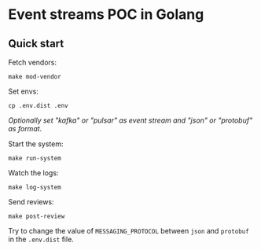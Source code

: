 # Event streams POC in Golang

## Quick start 

Fetch vendors:
```shell
make mod-vendor
```

Set envs:
```shell
cp .env.dist .env
```
_Optionally set "kafka" or "pulsar" as event stream and "json" or "protobuf" as format_.

Start the system:
```shell
make run-system
```

Watch the logs:
```shell
make log-system
```

Send reviews:
```shell
make post-review
```

Try to change the value of `MESSAGING_PROTOCOL` between `json` and `protobuf` in the `.env.dist` file.
